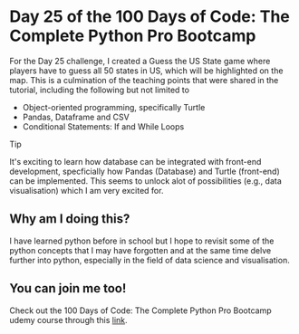 <h1>Day 25 of the 100 Days of Code: The Complete Python Pro Bootcamp</h1>
<p>For the Day 25 challenge, I created a Guess the US State game where players have to guess all 50 states in US, which will be highlighted on the map. This is a culmination of the teaching points that were shared in the tutorial, including the following but not limited to</p>
<ul>
  <li>Object-oriented programming, specifically Turtle</li>
  <li>Pandas, Dataframe and CSV</li>
  <li>Conditional Statements: If and While Loops</li>
</ul>

> [!TIP]
> It's exciting to learn how database can be integrated with front-end development, specficially how Pandas (Database) and Turtle (front-end) can be implemented. This seems to unlock alot of possibilities (e.g., data visualisation) which I am very excited for.

<h2>Why am I doing this?</h2>
<p>I have learned python before in school but I hope to revisit some of the python concepts that I may have forgotten and at the same time delve further into python, especially in the field of data science and visualisation.</p>

<h2>You can join me too!</h2>
<p> Check out the 100 Days of Code: The Complete Python Pro Bootcamp udemy course through this <a href="https://www.udemy.com/course/100-days-of-code/">link</a>.</p>

